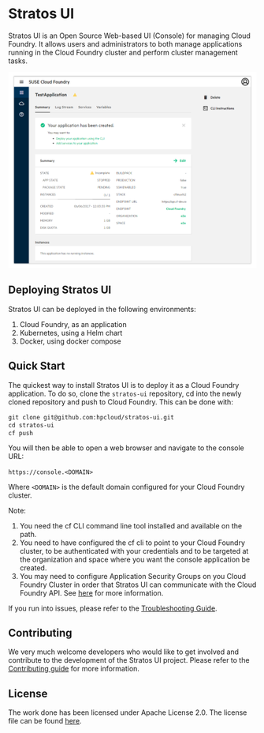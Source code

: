 # Stratos UI

Stratos UI is an Open Source Web-based UI (Console) for managing Cloud Foundry. It allows users and administrators to both manage applications running in the Cloud Foundry cluster and perform cluster management tasks.

![Stratos UI Application view](docs/images/stratos-ui.png)


## Deploying Stratos UI

Stratos UI can be deployed in the following environments:

1. Cloud Foundry, as an application
1. Kubernetes, using a Helm chart
1. Docker, using docker compose

## Quick Start

The quickest way to install Stratos UI is to deploy it as a Cloud Foundry application. To do so, clone the `stratos-ui` repository, cd into the newly cloned repository and push to Cloud Foundry. This can be done with:

```
git clone git@github.com:hpcloud/stratos-ui.git
cd stratos-ui
cf push
```

You will then be able to open a web browser and navigate to the console URL:

`https://console.<DOMAIN>`

Where `<DOMAIN>` is the default domain configured for your Cloud Foundry cluster.

Note:

1. You need the cf CLI command line tool installed and available on the path.
1. You need to have configured the cf cli to point to your Cloud Foundry cluster, to be authenticated with your credentials and to be targeted at the organization and space where you want the console application be created.
1. You may need to configure Application Security Groups on you Cloud Foundry Cluster in order that  Stratos UI can communicate with the Cloud Foundry API. See [here](docs/troubleshooting.md) for more information.

If you run into issues, please refer to the [Troubleshooting Guide](docs/troubleshooting.md).

## Contributing

We very much welcome developers who would like to get involved and contribute to the development of the Stratos UI project. Please refer to the [Contributing guide](CONTRIBUTING.md) for more information.

## License

The work done has been licensed under Apache License 2.0. The license file can be found [here](LICENSE.md).

